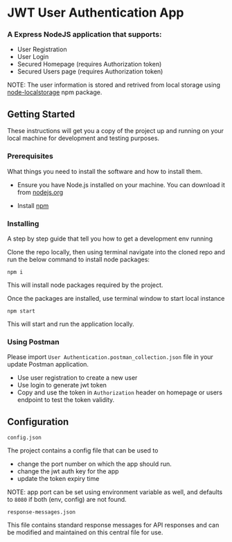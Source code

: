
# JWT User Authentication App

### A Express NodeJS application that supports:

- User Registration
- User Login
- Secured Homepage (requires Authorization token)
- Secured Users page (requires Authorization token)

NOTE: The user information is stored and retrived from local storage using [node-localstorage](https://www.npmjs.com/package/node-localstorage) npm package.

## Getting Started

These instructions will get you a copy of the project up and running on your local machine for development and testing purposes.

### Prerequisites

What things you need to install the software and how to install them.

- Ensure you have Node.js installed on your machine. You can download it from [nodejs.org](https://nodejs.org)

- Install [npm](ttps://www.npmjs.com/get-npm)

### Installing

A step by step guide that tell you how to get a development env running


Clone the repo locally, then using terminal navigate into the cloned repo and run the below command to install node packages:

```
npm i
```
This will install node packages required by the project.

Once the packages are installed, use terminal window to start local instance

```
npm start
```
This will start and run the application locally.

### Using Postman
Please import `User Authentication.postman_collection.json` file in your update Postman application.

- Use user registration to create a new user
- Use login to generate jwt token
- Copy and use the token in `Authorization` header on homepage or users endpoint to test the token validity.

## Configuration
```
config.json
```
The project contains a config file that can be used to 
- change the port number on which the app should run.
- change the jwt auth key for the app
- update the token expiry time

NOTE: app port can be set using environment variable as well, and defaults to `8080` if both (env, config) are not found.

```
response-messages.json
```
This file contains standard response messages for API responses and can be modified and maintained on this central file for use.